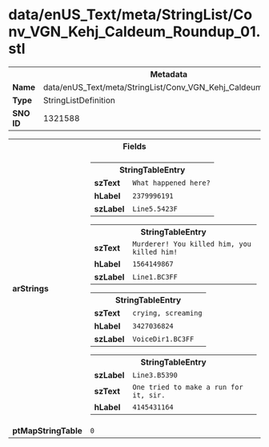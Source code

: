 <h1>data/enUS_Text/meta/StringList/Conv_VGN_Kehj_Caldeum_Roundup_01.stl</h1><table><tr><th colspan="100%">Metadata</th></tr><tr><td><b>Name</b></td><td>data/enUS_Text/meta/StringList/Conv_VGN_Kehj_Caldeum_Roundup_01.stl</td></tr><tr><td><b>Type</b></td><td>StringListDefinition</td></tr><tr><td><b>SNO ID</b></td><td>1321588</td></tr></table>

<table><tr><th colspan="100%">Fields</th></tr><tr><td><b>arStrings</b></td><td><table><tr><th colspan="100%">StringTableEntry</th></tr><tr><td><b>szText</b></td><td><code>What happened here?</code></td></tr><tr><td><b>hLabel</b></td><td><code>2379996191</code></td></tr><tr><td><b>szLabel</b></td><td><code>Line5.5423F</code></td></tr></table>


<table><tr><th colspan="100%">StringTableEntry</th></tr><tr><td><b>szText</b></td><td><code>Murderer! You killed him, you killed him!</code></td></tr><tr><td><b>hLabel</b></td><td><code>1564149867</code></td></tr><tr><td><b>szLabel</b></td><td><code>Line1.BC3FF</code></td></tr></table>


<table><tr><th colspan="100%">StringTableEntry</th></tr><tr><td><b>szText</b></td><td><code>crying, screaming</code></td></tr><tr><td><b>hLabel</b></td><td><code>3427036824</code></td></tr><tr><td><b>szLabel</b></td><td><code>VoiceDir1.BC3FF</code></td></tr></table>


<table><tr><th colspan="100%">StringTableEntry</th></tr><tr><td><b>szLabel</b></td><td><code>Line3.B5390</code></td></tr><tr><td><b>szText</b></td><td><code>One tried to make a run for it, sir.</code></td></tr><tr><td><b>hLabel</b></td><td><code>4145431164</code></td></tr></table>


</td></tr><tr><td><b>ptMapStringTable</b></td><td><code>0</code></td></tr></table>


